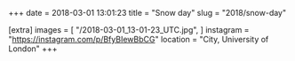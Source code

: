 +++
date = 2018-03-01 13:01:23
title = "Snow day"
slug = "2018/snow-day"

[extra]
images = [
    "/2018-03-01_13-01-23_UTC.jpg",
]
instagram = "https://instagram.com/p/BfyBIewBbCG"
location = "City, University of London"
+++

